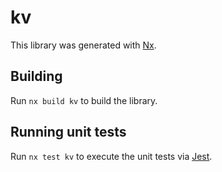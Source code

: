 # kv

This library was generated with [Nx](https://nx.dev).

## Building

Run `nx build kv` to build the library.

## Running unit tests

Run `nx test kv` to execute the unit tests via [Jest](https://jestjs.io).
